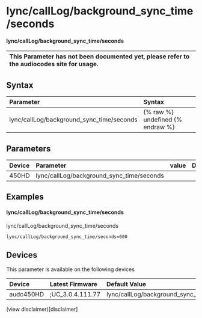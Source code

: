 ﻿---
description: lync/callLog/background_sync_time/seconds
search: false
---

# lync/callLog/background_sync_time/seconds

#### lync/callLog/background_sync_time/seconds


| This Parameter has not been documented yet, please refer to the audiocodes site for usage.  |
| :--- |

## Syntax
| Parameter | Syntax |
| :--- | :--- |
|lync/callLog/background_sync_time/seconds | {% raw %} undefined {% endraw %} |

## Parameters
|Device|Parameter|value|Description|
|:---|:---|:---|:---|
| 450HD | lync/callLog/background_sync_time/seconds |  |  |

## Examples
#### lync/callLog/background_sync_time/seconds

lync/callLog/background_sync_time/seconds

```
lync/callLog/background_sync_time/seconds=600
```

## Devices
This parameter is available on the following devices

| Device | Latest Firmware | Default Value |
|:---|:---|:---|
| audc450HD | ;UC_3.0.4.111.77 | lync/callLog/background_sync_time/seconds=600 

(view disclaimer)[disclaimer]
